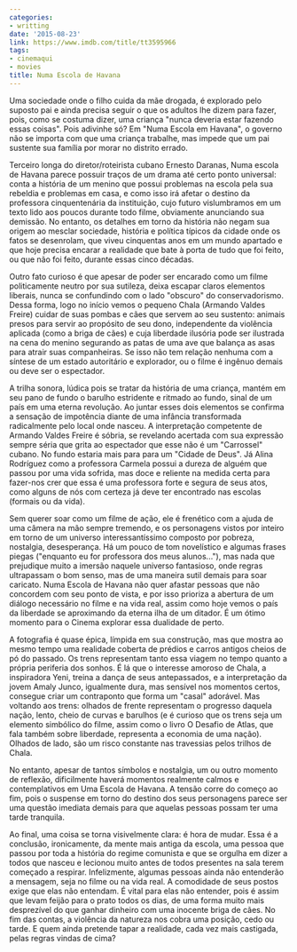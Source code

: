```yaml
---
categories:
- writting
date: '2015-08-23'
link: https://www.imdb.com/title/tt3595966
tags:
- cinemaqui
- movies
title: Numa Escola de Havana
---
```


Uma sociedade onde o filho cuida da mãe drogada, é explorado pelo suposto pai e ainda precisa seguir o que os adultos lhe dizem para fazer, pois, como se costuma dizer, uma criança "nunca deveria estar fazendo essas coisas". Pois adivinhe só? Em "Numa Escola em Havana", o governo não se importa com que uma criança trabalhe, mas impede que um pai sustente sua família por morar no distrito errado.

Terceiro longa do diretor/roteirista cubano Ernesto Daranas, Numa escola de Havana parece possuir traços de um drama até certo ponto universal: conta a história de um menino que possui problemas na escola pela sua rebeldia e problemas em casa, e como isso irá afetar o destino da professora cinquentenária da instituição, cujo futuro vislumbramos em um texto lido aos poucos durante todo filme, obviamente anunciando sua demissão. No entanto, os detalhes em torno da história não negam sua origem ao mesclar sociedade, história e política típicos da cidade onde os fatos se desenrolam, que viveu cinquentas anos em um mundo apartado e que hoje precisa encarar a realidade que bate à porta de tudo que foi feito, ou que não foi feito, durante essas cinco décadas.

Outro fato curioso é que apesar de poder ser encarado como um filme politicamente neutro por sua sutileza, deixa escapar claros elementos liberais, nunca se confundindo com o lado "obscuro" do conservadorismo. Dessa forma, logo no início vemos o pequeno Chala (Armando Valdes Freire) cuidar de suas pombas e cães que servem ao seu sustento: animais presos para servir ao propósito de seu dono, independente da violência aplicada (como a briga de cães) e cuja liberdade ilusória pode ser ilustrada na cena do menino segurando as patas de uma ave que balança as asas para atrair suas companheiras. Se isso não tem relação nenhuma com a síntese de um estado autoritário e explorador, ou o filme é ingênuo demais ou deve ser o espectador.

A trilha sonora, lúdica pois se tratar da história de uma criança, mantém em seu pano de fundo o barulho estridente e ritmado ao fundo, sinal de um país em uma eterna revolução. Ao juntar esses dois elementos se confirma a sensação de impotência diante de uma infância transformada radicalmente pelo local onde nasceu. A interpretação competente de Armando Valdes Freire é sóbria, se revelando acertada com sua expressão sempre séria que grita ao espectador que esse não é um "Carrossel" cubano. No fundo estaria mais para para um "Cidade de Deus". Já Alina Rodríguez como a professora Carmela possui a dureza de alguém que passou por uma vida sofrida, mas doce e reliente na medida certa para fazer-nos crer que essa é uma professora forte e segura de seus atos, como alguns de nós com certeza já deve ter encontrado nas escolas (formais ou da vida).

Sem querer soar como um filme de ação, ele é frenético com a ajuda de uma câmera na mão sempre tremendo, e os personagens vistos por inteiro em torno de um universo interessantíssimo composto por pobreza, nostalgia, desesperança. Há um pouco de tom novelístico e algumas frases piegas ("enquanto eu for professora dos meus alunos..."), mas nada que prejudique muito a imersão naquele universo fantasioso, onde regras ultrapassam o bom senso, mas de uma maneira sutil demais para soar caricato. Numa Escola de Havana não quer afastar pessoas que não concordem com seu ponto de vista, e por isso prioriza a abertura de um diálogo necessário no filme e na vida real, assim como hoje vemos o país da liberdade se aproximando da eterna ilha de um ditador. É um ótimo momento para o Cinema explorar essa dualidade de perto.

A fotografia é quase épica, límpida em sua construção, mas que mostra ao mesmo tempo uma realidade coberta de prédios e carros antigos cheios de pó do passado. Os trens representam tanto essa viagem no tempo quanto a própria periferia dos sonhos. É lá que o interesse amoroso de Chala, a inspiradora Yeni, treina a dança de seus antepassados, e a interpretação da jovem Amaly Junco, igualmente dura, mas sensível nos momentos certos, consegue criar um contraponto que forma um "casal" adorável. Mas voltando aos trens: olhados de frente representam o progresso daquela nação, lento, cheio de curvas e barulhos (e é curioso que os trens seja um elemento simbólico do filme, assim como o livro O Desafio de Atlas, que fala também sobre liberdade, representa a economia de uma nação). Olhados de lado, são um risco constante nas travessias pelos trilhos de Chala.

No entanto, apesar de tantos símbolos e nostalgia, um ou outro momento de reflexão, dificilmente haverá momentos realmente calmos e contemplativos em Uma Escola de Havana. A tensão corre do começo ao fim, pois o suspense em torno do destino dos seus personagens parece ser uma questão imediata demais para que aquelas pessoas possam ter uma tarde tranquila.

Ao final, uma coisa se torna visivelmente clara: é hora de mudar. Essa é a conclusão, ironicamente, da mente mais antiga da escola, uma pessoa que passou por toda a história do regime comunista e que se orgulha em dizer a todos que nasceu e lecionou muito antes de todos presentes na sala terem começado a respirar. Infelizmente, algumas pessoas ainda não entenderão a mensagem, seja no filme ou na vida real. A comodidade de seus postos exige que elas não entendam. É vital para elas não entender, pois é assim que levam feijão para o prato todos os dias, de uma forma muito mais desprezível do que ganhar dinheiro com uma inocente briga de cães. No fim das contas, a violência da natureza nos cobra uma posição, cedo ou tarde. E quem ainda pretende tapar a realidade, cada vez mais castigada, pelas regras vindas de cima?